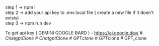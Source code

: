 step 1 -> npm i     
step 2 -> add your api key to .env.local file ( create a new file if it doen't exists)   
step 3 -> npm run dev  




To get api key ( GEMINI GOOGLE BARD ) -   https://ai.google.dev/
#   C h a t g p t _ C l o n e  
 #   C h a t g p t _ C l o n e  
 #   G P T _ c l o n e  
 #   G P T _ c l o n e  
 #   G P T _ c l o n e  
 